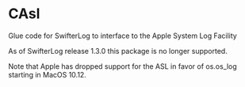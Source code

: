 # CAsl
Glue code for SwifterLog to interface to the Apple System Log Facility

As of SwifterLog release 1.3.0 this package is no longer supported.

Note that Apple has dropped support for the ASL in favor of os.os_log starting in MacOS 10.12.
